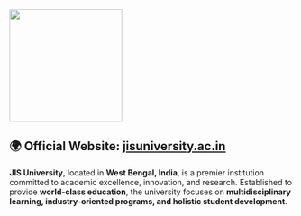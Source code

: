 <img src="https://github.com/OWASP/www-chapter-jis-university-student-chapter/blob/main/assets/images/jisulogo%20(3).png" width="200" height="200">  
 
🌍 **Official Website:** [jisuniversity.ac.in](https://jisuniversity.ac.in)  
---
**JIS University**, located in **West Bengal, India**, is a premier institution committed to academic excellence, innovation, and research. Established to provide **world-class education**, the university focuses on **multidisciplinary learning, industry-oriented programs, and holistic student development**.  
